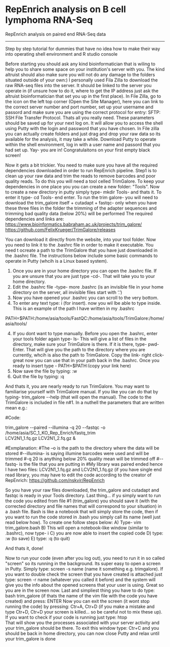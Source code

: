 # RepEnrich analysis on B cell lymphoma RNA-Seq
RepEnrich analysis on paired end RNA-Seq data


*****************************************
Step by step tutorial for dummies that have no idea how to make their way into operating shell environment and R studio console

Before starting you should ask any kind bioinformatician that is wiling to help you to share some space on your institution's server with you. The kind altruist should also make sure you will not do any damage to the folders situated outside of your own:)
I personally used Fila Zilla to download the raw RNA-seq files into the server. It should be linked to the server you operate in (if unsure how to do it, where to get the IP address just ask the altruist bioinformatician that set you up in the first place). In File Zilla, go to the icon on the left top corner (Open the Site Manager), here you can link to the correct server number and port number, set up your username and passord and make sure you are using the correct protocol for entry: SFTP: SSH File Transfer Protocol. Thats all you really need. These parameters should be saved up for your next log on. It will allow you to access the shell using Putty with the login and password that you have chosen. In File zilla you can actually create folders and just drag and drop your raw data so its available for the analysis, it may take a while.
Download Putty to operate within the shell environment, log in with a user name and passord that you had set up.
Yay- you are in! Congratulaitons on your first empty black screen! 


Now it gets a bit trickier. You need to make sure you have all the required dependencies downloaded in order to run RepEnrich pipeline. Step1 is to clean up your raw data and trim the reads to remove barcodes and poor quality reads. To do this you will need a tool celled TrimGalore. To keep your dependencies in one place you you can create a new folder: "Tools". Now to create a new directory in putty simply type- mkdir Tools- and thats it.
To enter it type- cd Tools- end enter.
To run the trim galore- you will need to download the trim_galore itself + cutadapt + fastqc- only when you have these three files in the folder the trimming of the adapter sequences and trimming bad quality data (below 20%) will be performed
The required dependencies and links are:
https://www.bioinformatics.babraham.ac.uk/projects/trim_galore/
https://github.com/FelixKrueger/TrimGalore/releases

You can download it directly from the website, into your tool folder. Now you need to link it to the .bashrc file in order to make it executable. You need t ocreate a path to the TrimGalore that you have just downloaded in the .bashrc file. The instructions below include some basic commands to operate in Putty (whcih is a Linux based system). 
1. Once you are in your home directory you can open the .bashrc file. If you are unsure that you are just type -cd-. That will take you to your home directory.
2. Edit the .bashrc file -type- more .bashrc
(is an invisible file in your home directory on the server, all invisible files start with ‘.’)
2. Now you have opened your .bashrc you can scroll to the very bottom.
3. To enter any text type: i   (for insert). now you wil lbe able to type inside. This is an example of the path I have written in my .bashrc 

PATH=$PATH:/home/asia/tools/FastQC:/home/asia/tools/TrimGalore:/home/asia/tools/

4. If you dont want to type manually. Before you open the .bashrc, enter your tools folder again type- ls-
This will give a list of files in the directory, make sure your TrimGalore is there. If it is there, type- pwd- Enter. That will give you the path to the directory where you are currently, whcih is also the path to TrimGalore. Copy the link- right click- great now you can use that in your path back in the .bashrc. Once you ready to insert type - PATH=$PATH:(copy your link here)
5. Now save the file by typing: :w
6. Quit the file by typing: :q


And thats it, you are nearly ready to run TrimGalore. You may want to familiarise yourself with TrimGalore manual. If you like you can do that by typing- trim_galore --help (that will open the manual).
The code to the TrimGalore is included in file n#1. In a nuthell the parameters that are written mean e.g.:

#Code:

trim_galore --paired --illumina -q 20 --fastqc -o /home/asia/SC_1_KO_Rep_Enrich/fastq_trim \
LCV2N1_1.fq.gz LCV2N1_2.fq.gz &

#Exmplanation:
#The –o is the path to the directory where the data will be stored
#--illumina- is saying illumine barcodes were used and will be trimmed
#-q 20 is anything below 20% quality mean will be trimmed off
#--fastq- is the file that you are putting in
#My library was paired ended hence I have two files: LCV2N1_1.fq.gz and LCV2N1_1.fq.gz (if you have single end read library, you may have to edit the code according to the creator of RepEnrich:
https://github.com/nskvir/RepEnrich


So you have your raw files downloaded, the trim_galore and cutadapt and fastqc is ready in your Tools directory. Last thing... if yu simply want to run the code you edited from file #1 (trim_galore) you should save it (with the corrected directory and file names that will correspond to your situation) in a .bash file. Bash is like a notebook that will simply store the code, then if you want to run the code stored in .bash you simply call its name (well just read below how). To create one follow steps below:
A) Type- vim trim_galore.bash
B) This will open a notebook-like window (similar to .bashrc), now type- i
C) you are now able to insert the copied code
D) type: :w (to save)
E) type: :q (to quit)


And thats it, done!

Now to run your code (even after you log out), you need to run it in so called "screen" so its running in the background.
Its super easy to open a screen in Putty. Simply type:  screen -s name (name it something e.g. trimgalore). If you want to double check the screen that you have created is attached just type: screen -r name (whatever you called it before) and the system will give you the info about the opened screens that your user is using.
Great so you are in the screen now. Last and simpliest thing you have to do type: bash trim_galore (if thats the name of the vim file with the code you have created) and press: ENTER
Now you can exit the screen (it wont stop running the code) by pressing: Ctr+A, Ctr+D (if you make a mistake and type Ctr+D, Ctr+D your screen is killed... so be careful not to mix these up). 
If you want to check if your code is running just type: htop  
That will show you the processes associated with your server activity and your trim_galore should be there. To exit this window type: Ctr+C
and you should be back in home directory, you can now close Putty and relax until your trim_galore is done



